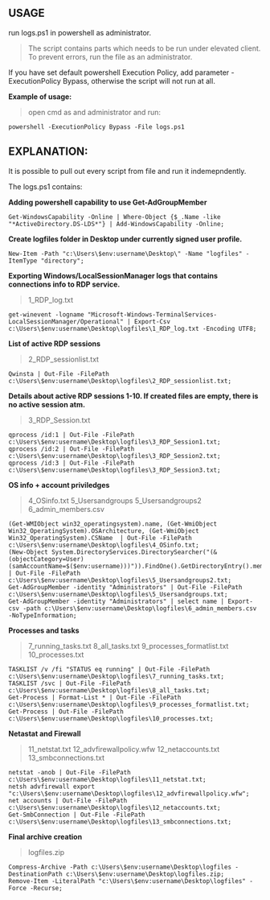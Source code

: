 
## USAGE

run logs.ps1 in powershell as administrator. 
>The script contains parts which needs to be run under elevated client. To prevent errors, run the file as an administrator.

If you have set default powershell Execution Policy, add parameter -ExecutionPolicy Bypass, otherwise the script will not run at all.

__Example of usage:__

>open cmd as and administrator and run:

```
powershell -ExecutionPolicy Bypass -File logs.ps1
```


## EXPLANATION:

It is possible to pull out every script from file and run it indemepndently.

The logs.ps1 contains:

__Adding powershell capability to use Get-AdGroupMember__
```
Get-WindowsCapability -Online | Where-Object {$_.Name -like "*ActiveDirectory.DS-LDS*"} | Add-WindowsCapability -Online;
```

__Create logfiles folder in Desktop under currently signed user profile.__
```
New-Item -Path "c:\Users\$env:username\Desktop\" -Name "logfiles" -ItemType "directory";
```

__Exporting Windows/LocalSessionManager logs that contains connections info to RDP service.__

>1_RDP_log.txt
```
get-winevent -logname "Microsoft-Windows-TerminalServices-LocalSessionManager/Operational" | Export-Csv c:\Users\$env:username\Desktop\logfiles\1_RDP_log.txt -Encoding UTF8;
```

__List of active RDP sessions__
>2_RDP_sessionlist.txt
```
Qwinsta | Out-File -FilePath c:\Users\$env:username\Desktop\logfiles\2_RDP_sessionlist.txt;
```

__Details about active RDP sessions 1-10. If created files are empty, there is no active session atm.__
>3_RDP_Session.txt
```
qprocess /id:1 | Out-File -FilePath c:\Users\$env:username\Desktop\logfiles\3_RDP_Session1.txt;
qprocess /id:2 | Out-File -FilePath c:\Users\$env:username\Desktop\logfiles\3_RDP_Session2.txt;
qprocess /id:3 | Out-File -FilePath c:\Users\$env:username\Desktop\logfiles\3_RDP_Session3.txt;
```
__OS info + account priviledges__
>4_OSinfo.txt 5_Usersandgroups 5_Usersandgroups2 6_admin_members.csv
```
(Get-WMIObject win32_operatingsystem).name, (Get-WmiObject Win32_OperatingSystem).OSArchitecture, (Get-WmiObject Win32_OperatingSystem).CSName  | Out-File -FilePath c:\Users\$env:username\Desktop\logfiles\4_OSinfo.txt;
(New-Object System.DirectoryServices.DirectorySearcher("(&(objectCategory=User)(samAccountName=$($env:username)))")).FindOne().GetDirectoryEntry().memberOf | Out-File -FilePath c:\Users\$env:username\Desktop\logfiles\5_Usersandgroups2.txt;
Get-AdGroupMember -identity "Administrators" | Out-File -FilePath c:\Users\$env:username\Desktop\logfiles\5_Usersandgroups.txt;
Get-AdGroupMember -identity "Administrators" | select name | Export-csv -path c:\Users\$env:username\Desktop\logfiles\6_admin_members.csv -NoTypeInformation;
```
__Processes and tasks__
>7_running_tasks.txt 8_all_tasks.txt 9_processes_formatlist.txt 10_processes.txt
```
TASKLIST /v /fi "STATUS eq running" | Out-File -FilePath c:\Users\$env:username\Desktop\logfiles\7_running_tasks.txt;
TASKLIST /svc | Out-File -FilePath c:\Users\$env:username\Desktop\logfiles\8_all_tasks.txt;
Get-Process | Format-List * | Out-File -FilePath c:\Users\$env:username\Desktop\logfiles\9_processes_formatlist.txt;
Get-Process | Out-File -FilePath c:\Users\$env:username\Desktop\logfiles\10_processes.txt;
```

__Netastat and Firewall__
>11_netstat.txt 12_advfirewallpolicy.wfw 12_netaccounts.txt 13_smbconnections.txt
```
netstat -anob | Out-File -FilePath c:\Users\$env:username\Desktop\logfiles\11_netstat.txt;
netsh advfirewall export "c:\Users\$env:username\Desktop\logfiles\12_advfirewallpolicy.wfw";
net accounts | Out-File -FilePath c:\Users\$env:username\Desktop\logfiles\12_netaccounts.txt;
Get-SmbConnection | Out-File -FilePath c:\Users\$env:username\Desktop\logfiles\13_smbconnections.txt;
```

__Final archive creation__
>logfiles.zip
```
Compress-Archive -Path c:\Users\$env:username\Desktop\logfiles -DestinationPath c:\Users\$env:username\Desktop\logfiles.zip;
Remove-Item -LiteralPath "c:\Users\$env:username\Desktop\logfiles" -Force -Recurse;
```
